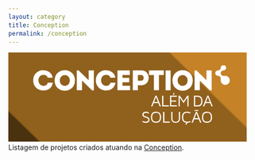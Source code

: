 ```yaml
---
layout: category
title: Conception
permalink: /conception
---
```

<img src="../assets/img/conception/logo.png" alt="">
Listagem de projetos criados atuando na <a href="http://conception.com.br" target="_blank">Conception</a>.